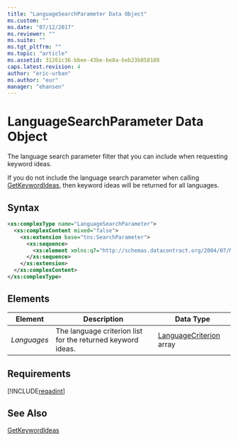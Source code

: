 ```yaml
---
title: "LanguageSearchParameter Data Object"
ms.custom: ""
ms.date: "07/12/2017"
ms.reviewer: ""
ms.suite: ""
ms.tgt_pltfrm: ""
ms.topic: "article"
ms.assetid: 31261c36-bbee-43be-be8a-beb23b858108
caps.latest.revision: 4
author: "eric-urban"
ms.author: "eur"
manager: "ehansen"
---
```

# LanguageSearchParameter Data Object
The language search parameter filter that you can include when requesting keyword ideas.

If you do not include the language search parameter when calling [GetKeywordIdeas](../adinsight-api/getkeywordideas-service-operation.md), then keyword ideas will be returned for all languages.

## Syntax

```xml
<xs:complexType name="LanguageSearchParameter">
  <xs:complexContent mixed="false">
    <xs:extension base="tns:SearchParameter">
      <xs:sequence>
        <xs:element xmlns:q7="http://schemas.datacontract.org/2004/07/Microsoft.BingAds.Advertiser.AdInsight.Api.DataContract.V11.Entity.Criterions" minOccurs="0" name="Languages" nillable="true" type="q7:ArrayOfLanguageCriterion"/>
      </xs:sequence>
    </xs:extension>
  </xs:complexContent>
</xs:complexType>
```

## <a name="Elements"></a>Elements

|Element|Description|Data Type|
|-----------|---------------|-------------|
|*Languages*|The language criterion list for the returned keyword ideas.|[LanguageCriterion](../adinsight-api/languagecriterion-data-object.md) array|

## Requirements
[!INCLUDE[reqadint](../adinsight-api/includes/reqadint.md)]
## See Also
[GetKeywordIdeas](../adinsight-api/getkeywordideas-service-operation.md)  
